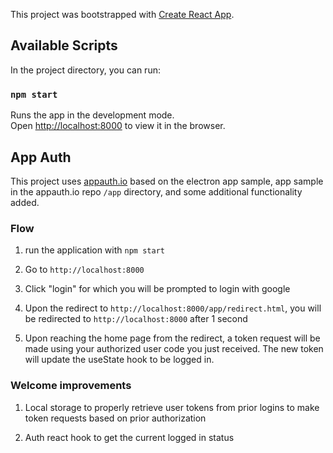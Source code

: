 This project was bootstrapped with [Create React App](https://github.com/facebook/create-react-app).

## Available Scripts

In the project directory, you can run:

### `npm start`

Runs the app in the development mode.<br />
Open [http://localhost:8000](http://localhost:8000) to view it in the browser.

## App Auth

This project uses [appauth.io](https://appauth.io) based on the electron app sample, app sample in the appauth.io repo `/app` directory, and some additional functionality added.

### Flow

1. run the application with `npm start`

2. Go to `http://localhost:8000`

3. Click "login" for which you will be prompted to login with google

4. Upon the redirect to `http://localhost:8000/app/redirect.html`, you will be redirected to `http://localhost:8000` after 1 second

5. Upon reaching the home page from the redirect, a token request will be made using your authorized user code you just received. The new token will update the useState hook to be logged in.

### Welcome improvements

1. Local storage to properly retrieve user tokens from prior logins to make token requests based on prior authorization

2. Auth react hook to get the current logged in status
